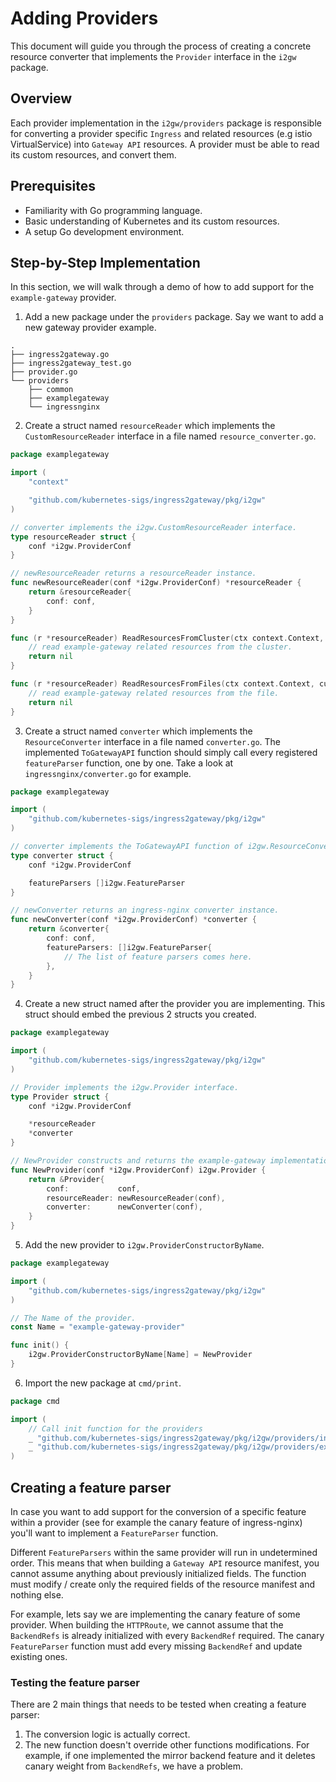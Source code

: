 # Adding Providers
This document will guide you through the process of creating a concrete resource converter that implements the `Provider`
interface in the `i2gw` package.

## Overview
Each provider implementation in the `i2gw/providers` package is responsible for converting a provider specific `Ingress`
and related resources (e.g istio VirtualService) into `Gateway API` resources.
A provider must be able to read its custom resources, and convert them.

## Prerequisites
* Familiarity with Go programming language.
* Basic understanding of Kubernetes and its custom resources.
* A setup Go development environment.

## Step-by-Step Implementation
In this section, we will walk through a demo of how to add support for the `example-gateway` provider.

1. Add a new package under the `providers` package. Say we want to add a new gateway provider example.
```
.
├── ingress2gateway.go
├── ingress2gateway_test.go
├── provider.go
└── providers
    ├── common
    ├── examplegateway
    └── ingressnginx
```
2. Create a struct named `resourceReader` which implements the `CustomResourceReader` interface in a file named
`resource_converter.go`.
```go
package examplegateway

import (
	"context"

	"github.com/kubernetes-sigs/ingress2gateway/pkg/i2gw"
)

// converter implements the i2gw.CustomResourceReader interface.
type resourceReader struct {
	conf *i2gw.ProviderConf
}

// newResourceReader returns a resourceReader instance.
func newResourceReader(conf *i2gw.ProviderConf) *resourceReader {
	return &resourceReader{
		conf: conf,
	}
}

func (r *resourceReader) ReadResourcesFromCluster(ctx context.Context, customResources interface{}) error {
	// read example-gateway related resources from the cluster.
	return nil
}

func (r *resourceReader) ReadResourcesFromFiles(ctx context.Context, customResources interface{}, filename string) error {
	// read example-gateway related resources from the file.
	return nil
}
```
3. Create a struct named `converter` which implements the `ResourceConverter` interface in a file named `converter.go`.
The implemented `ToGatewayAPI` function should simply call every registered `featureParser` function, one by one.
Take a look at `ingressnginx/converter.go` for example.
```go
package examplegateway

import (
	"github.com/kubernetes-sigs/ingress2gateway/pkg/i2gw"
)

// converter implements the ToGatewayAPI function of i2gw.ResourceConverter interface.
type converter struct {
	conf *i2gw.ProviderConf

	featureParsers []i2gw.FeatureParser
}

// newConverter returns an ingress-nginx converter instance.
func newConverter(conf *i2gw.ProviderConf) *converter {
	return &converter{
		conf: conf,
		featureParsers: []i2gw.FeatureParser{
			// The list of feature parsers comes here.
		},
	}
}
```
4. Create a new struct named after the provider you are implementing. This struct should embed the previous 2 structs 
you created.
```go
package examplegateway

import (
	"github.com/kubernetes-sigs/ingress2gateway/pkg/i2gw"
)

// Provider implements the i2gw.Provider interface.
type Provider struct {
	conf *i2gw.ProviderConf

	*resourceReader
	*converter
}

// NewProvider constructs and returns the example-gateway implementation of i2gw.Provider.
func NewProvider(conf *i2gw.ProviderConf) i2gw.Provider {
	return &Provider{
		conf:           conf,
		resourceReader: newResourceReader(conf),
		converter:      newConverter(conf),
	}
}
```
5. Add the new provider to `i2gw.ProviderConstructorByName`.
```go
package examplegateway

import (
	"github.com/kubernetes-sigs/ingress2gateway/pkg/i2gw"
)

// The Name of the provider.
const Name = "example-gateway-provider"

func init() {
	i2gw.ProviderConstructorByName[Name] = NewProvider
}
```
6. Import the new package at `cmd/print`.
```go
package cmd

import (
	// Call init function for the providers
	_ "github.com/kubernetes-sigs/ingress2gateway/pkg/i2gw/providers/ingressnginx"
	_ "github.com/kubernetes-sigs/ingress2gateway/pkg/i2gw/providers/examplegateway"
)
```

## Creating a feature parser
In case you want to add support for the conversion of a specific feature within a provider (see for example the canary
feature of ingress-nginx) you'll want to implement a `FeatureParser` function.

Different `FeatureParsers` within the same provider will run in undetermined order. This means that when building a 
`Gateway API` resource manifest, you cannot assume anything about previously initialized fields.
The function must modify / create only the required fields of the resource manifest and nothing else.

For example, lets say we are implementing the canary feature of some provider. When building the `HTTPRoute`, we cannot
assume that the `BackendRefs` is already initialized with every `BackendRef` required. The canary `FeatureParser` 
function must add every missing `BackendRef` and update existing ones.

### Testing the feature parser
There are 2 main things that needs to be tested when creating a feature parser:
1. The conversion logic is actually correct.
2. The new function doesn't override other functions modifications.
For example, if one implemented the mirror backend feature and it deletes canary weight from `BackendRefs`, we have a
problem.